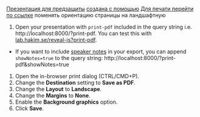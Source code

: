 [Презентация для предзащиты](https://karapetyansa.github.io/present/)
[создана с помощью](https://github.com/hakimel/reveal.js)
[Для печати перейти по ссылке](https://karapetyansa.github.io/present/white.html?print-pdf#/)
поменять ориентацию страницы на ландшафтную

1. Open your presentation with `print-pdf` included in the query string i.e. http://localhost:8000/?print-pdf. You can test this with [lab.hakim.se/reveal-js?print-pdf](http://lab.hakim.se/reveal-js?print-pdf).
  * If you want to include [speaker notes](#speaker-notes) in your export, you can append `showNotes=true` to the query string: http://localhost:8000/?print-pdf&showNotes=true
1. Open the in-browser print dialog (CTRL/CMD+P).
1. Change the **Destination** setting to **Save as PDF**.
1. Change the **Layout** to **Landscape**.
1. Change the **Margins** to **None**.
1. Enable the **Background graphics** option.
1. Click **Save**.